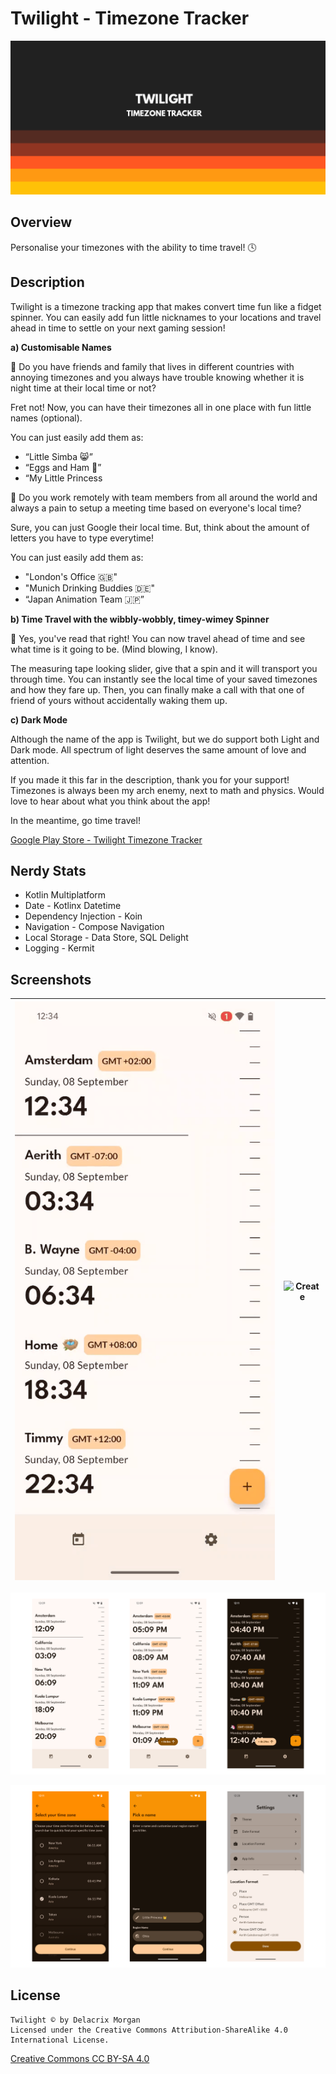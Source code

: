 # Twilight - Timezone Tracker

![Header](/screenshots/0_header_small.png?raw=true "Header")

## Overview

Personalise your timezones with the ability to time travel! 🕓

## Description

Twilight is a timezone tracking app that makes convert time fun like a fidget spinner. You can easily add fun little nicknames to your locations and travel ahead in time to settle on your next
gaming session!

**a) Customisable Names**

💬 Do you have friends and family that lives in different countries with annoying timezones and you always have trouble knowing whether it is night time at their local time or not?

Fret not! Now, you can have their timezones all in one place with fun little names (optional).

You can just easily add them as:

- “Little Simba 😸”
- “Eggs and Ham 🥚”
- “My Little Princess

💬 Do you work remotely with team members from all around the world and always a pain to setup a meeting time based on everyone's local time?

Sure, you can just Google their local time. But, think about the amount of letters you have to type everytime!

You can just easily add them as:

- "London's Office 🇬🇧"
- "Munich Drinking Buddies 🇩🇪"
- “Japan Animation Team 🇯️🇵️”

**b) Time Travel with the wibbly-wobbly, timey-wimey Spinner**

💬 Yes, you've read that right! You can now travel ahead of time and see what time is it going to be. (Mind blowing, I know).

The measuring tape looking slider, give that a spin and it will transport you through time. You can instantly see the local time of your saved timezones and how they fare up. Then, you can finally make a call with that one of friend of yours without accidentally waking them up.

**c) Dark Mode**

Although the name of the app is Twilight, but we do support both Light and Dark mode. All spectrum of light deserves the same amount of love and attention.

If you made it this far in the description, thank you for your support! Timezones is always been my arch enemy, next to math and physics. Would love to hear about what you think about the app!

In the meantime, go time travel!

[Google Play Store - Twilight Timezone Tracker](https://play.google.com/store/apps/details?id=com.delacrixmorgan.twilight.android)

## Nerdy Stats

- Kotlin Multiplatform
- Date - Kotlinx Datetime
- Dependency Injection - Koin
- Navigation - Compose Navigation
- Local Storage - Data Store, SQL Delight
- Logging - Kermit

## Screenshots

| ![Scroll](/screenshots/1_scroll.gif?raw=true "Scroll") | ![Create](/screenshots/2_create.gif?raw=true "Create") |
|--------------------------------------------------------|--------------------------------------------------------|

![Today](/screenshots/1_today.png?raw=true "Today")

![Form](/screenshots/2_form.png?raw=true "Form")

## License

```
Twilight © by Delacrix Morgan
Licensed under the Creative Commons Attribution-ShareAlike 4.0 International License.
```

[Creative Commons CC BY-SA 4.0](https://creativecommons.org/licenses/by-sa/4.0/legalcode)